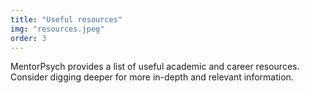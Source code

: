```yaml
---
title: "Useful resources"
img: "resources.jpeg"
order: 3
---
```


MentorPsych provides a list of useful academic and career resources. Consider digging deeper for more in-depth and relevant information.
